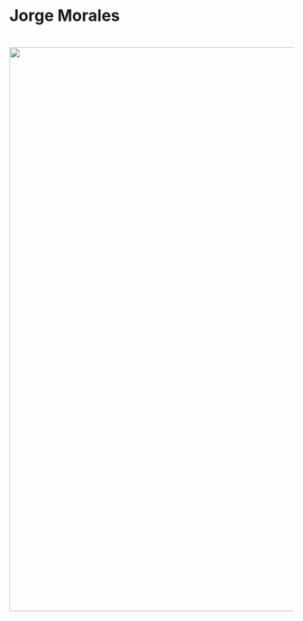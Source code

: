 # Jorge Morales
#
<div id="header" align="center">
  <img src="https://media.giphy.com/media/v1.Y2lkPTc5MGI3NjExZXI4aDMxeGVzeGRxOGo4dGZjcGQzZm12d3g3eDNqYTh1d3Jld3IzNyZlcD12MV9pbnRlcm5hbF9naWZfYnlfaWQmY3Q9Zw/rn79UlSTDfDlS/giphy.gif" width="1000"/>
</div>
